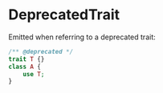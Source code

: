 # DeprecatedTrait

Emitted when referring to a deprecated trait:

```php
/** @deprecated */
trait T {}
class A {
    use T;
}
```
